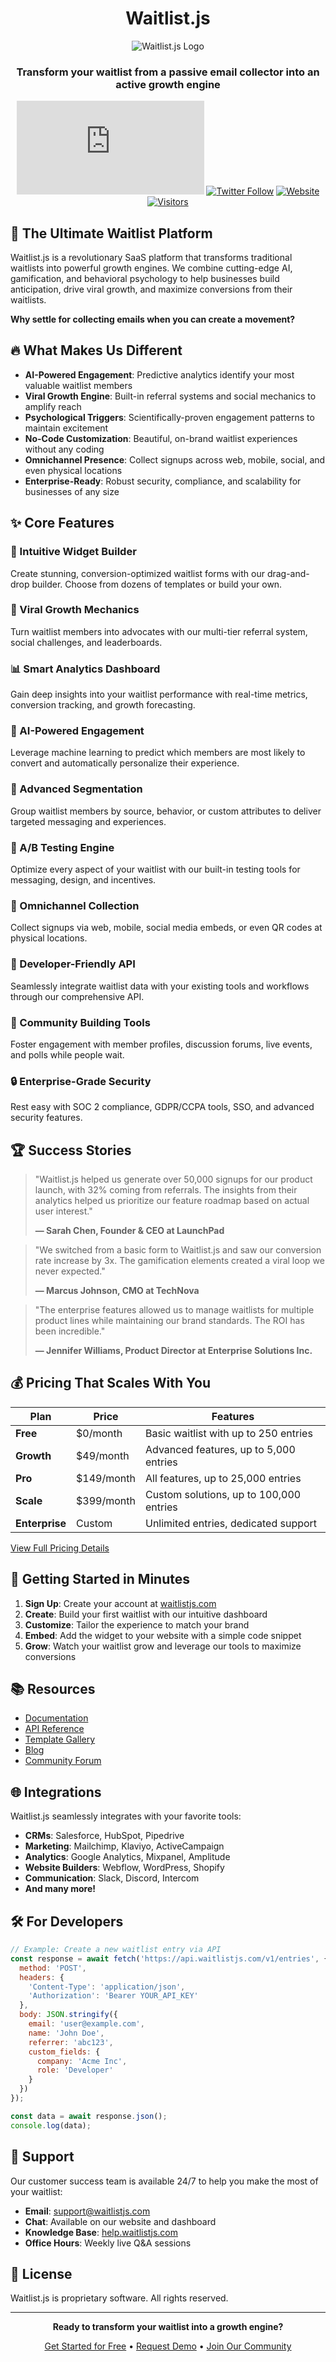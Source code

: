 <div align="center">

# Waitlist.js

![Waitlist.js Logo](/logo.svg)

### Transform your waitlist from a passive email collector into an active growth engine

[![GitHub stars](https://img.shields.io/github/stars/waitlistjs/waitlist.js?style=social)](https://github.com/waitlistjs/waitlist.js)
[![Twitter Follow](https://img.shields.io/twitter/follow/waitlistjs?style=social)](https://twitter.com/waitlistjs)
[![Website](https://img.shields.io/badge/Website-waitlistjs.com-blue)](https://waitlistjs.com)
[![Visitors](https://api.visitorbadge.io/api/combined?path=https%3A%2F%2Fgithub.com%2FSH20RAJ%2Fwaitlist.js&countColor=%23263759&style=flat-square)](https://visitorbadge.io/status?path=https%3A%2F%2Fgithub.com%2FSH20RAJ%2Fwaitlist.js)


</div>

## 🚀 The Ultimate Waitlist Platform

Waitlist.js is a revolutionary SaaS platform that transforms traditional waitlists into powerful growth engines. We combine cutting-edge AI, gamification, and behavioral psychology to help businesses build anticipation, drive viral growth, and maximize conversions from their waitlists.

**Why settle for collecting emails when you can create a movement?**

## 🔥 What Makes Us Different

- **AI-Powered Engagement**: Predictive analytics identify your most valuable waitlist members
- **Viral Growth Engine**: Built-in referral systems and social mechanics to amplify reach
- **Psychological Triggers**: Scientifically-proven engagement patterns to maintain excitement
- **No-Code Customization**: Beautiful, on-brand waitlist experiences without any coding
- **Omnichannel Presence**: Collect signups across web, mobile, social, and even physical locations
- **Enterprise-Ready**: Robust security, compliance, and scalability for businesses of any size

## ✨ Core Features

### 🎨 Intuitive Widget Builder
Create stunning, conversion-optimized waitlist forms with our drag-and-drop builder. Choose from dozens of templates or build your own.

### 🚀 Viral Growth Mechanics
Turn waitlist members into advocates with our multi-tier referral system, social challenges, and leaderboards.

### 📊 Smart Analytics Dashboard
Gain deep insights into your waitlist performance with real-time metrics, conversion tracking, and growth forecasting.

### 🤖 AI-Powered Engagement
Leverage machine learning to predict which members are most likely to convert and automatically personalize their experience.

### 🎯 Advanced Segmentation
Group waitlist members by source, behavior, or custom attributes to deliver targeted messaging and experiences.

### 🔄 A/B Testing Engine
Optimize every aspect of your waitlist with our built-in testing tools for messaging, design, and incentives.

### 📱 Omnichannel Collection
Collect signups via web, mobile, social media embeds, or even QR codes at physical locations.

### 🔌 Developer-Friendly API
Seamlessly integrate waitlist data with your existing tools and workflows through our comprehensive API.

### 👥 Community Building Tools
Foster engagement with member profiles, discussion forums, live events, and polls while people wait.

### 🔒 Enterprise-Grade Security
Rest easy with SOC 2 compliance, GDPR/CCPA tools, SSO, and advanced security features.

## 🏆 Success Stories

> "Waitlist.js helped us generate over 50,000 signups for our product launch, with 32% coming from referrals. The insights from their analytics helped us prioritize our feature roadmap based on actual user interest."
>
> **— Sarah Chen, Founder & CEO at LaunchPad**

> "We switched from a basic form to Waitlist.js and saw our conversion rate increase by 3x. The gamification elements created a viral loop we never expected."
>
> **— Marcus Johnson, CMO at TechNova**

> "The enterprise features allowed us to manage waitlists for multiple product lines while maintaining our brand standards. The ROI has been incredible."
>
> **— Jennifer Williams, Product Director at Enterprise Solutions Inc.**

## 💰 Pricing That Scales With You

| Plan | Price | Features |
|------|-------|----------|
| **Free** | $0/month | Basic waitlist with up to 250 entries |
| **Growth** | $49/month | Advanced features, up to 5,000 entries |
| **Pro** | $149/month | All features, up to 25,000 entries |
| **Scale** | $399/month | Custom solutions, up to 100,000 entries |
| **Enterprise** | Custom | Unlimited entries, dedicated support |

[View Full Pricing Details](https://waitlistjs.com/pricing)

## 🚀 Getting Started in Minutes

1. **Sign Up**: Create your account at [waitlistjs.com](https://waitlistjs.com)
2. **Create**: Build your first waitlist with our intuitive dashboard
3. **Customize**: Tailor the experience to match your brand
4. **Embed**: Add the widget to your website with a simple code snippet
5. **Grow**: Watch your waitlist grow and leverage our tools to maximize conversions

## 📚 Resources

- [Documentation](https://docs.waitlistjs.com)
- [API Reference](https://docs.waitlistjs.com/api)
- [Template Gallery](https://waitlistjs.com/templates)
- [Blog](https://waitlistjs.com/blog)
- [Community Forum](https://community.waitlistjs.com)

## 🌐 Integrations

Waitlist.js seamlessly integrates with your favorite tools:

- **CRMs**: Salesforce, HubSpot, Pipedrive
- **Marketing**: Mailchimp, Klaviyo, ActiveCampaign
- **Analytics**: Google Analytics, Mixpanel, Amplitude
- **Website Builders**: Webflow, WordPress, Shopify
- **Communication**: Slack, Discord, Intercom
- **And many more!**

## 🛠️ For Developers

```javascript
// Example: Create a new waitlist entry via API
const response = await fetch('https://api.waitlistjs.com/v1/entries', {
  method: 'POST',
  headers: {
    'Content-Type': 'application/json',
    'Authorization': 'Bearer YOUR_API_KEY'
  },
  body: JSON.stringify({
    email: 'user@example.com',
    name: 'John Doe',
    referrer: 'abc123',
    custom_fields: {
      company: 'Acme Inc',
      role: 'Developer'
    }
  })
});

const data = await response.json();
console.log(data);
```

## 🤝 Support

Our customer success team is available 24/7 to help you make the most of your waitlist:

- **Email**: support@waitlistjs.com
- **Chat**: Available on our website and dashboard
- **Knowledge Base**: [help.waitlistjs.com](https://help.waitlistjs.com)
- **Office Hours**: Weekly live Q&A sessions

## 📝 License

Waitlist.js is proprietary software. All rights reserved.

---

<div align="center">

**Ready to transform your waitlist into a growth engine?**

[Get Started for Free](https://waitlistjs.com/signup) • [Request Demo](https://waitlistjs.com/demo) • [Join Our Community](https://community.waitlistjs.com)

</div>

